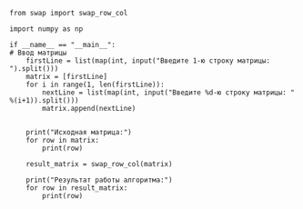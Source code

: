 
    from swap import swap_row_col
    
    import numpy as np
    
    if __name__ == "__main__":
    # Ввод матрицы
        firstLine = list(map(int, input("Введите 1-ю строку матрицы: ").split()))
        matrix = [firstLine]
        for i in range(1, len(firstLine)):
            nextLine = list(map(int, input("Введите %d-ю строку матрицы: " %(i+1)).split()))
            matrix.append(nextLine)


        print("Исходная матрица:")
        for row in matrix:
            print(row)
    
        result_matrix = swap_row_col(matrix)
    
        print("Результат работы алгоритма:")
        for row in result_matrix:
            print(row)